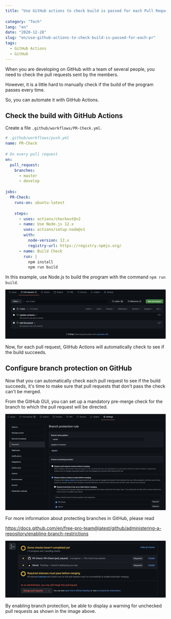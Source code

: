 ```yaml
---
title: "Use GitHub actions to check build is passed for each Pull Request"

category: "Tech"
lang: "en"
date: "2020-12-28"
slug: "en/use-github-actions-to-check-build-is-passed-for-each-pr"
tags:
  - GitHub Actions
  - GitHub
---
```


When you are developing on GitHub with a team of several people, you need to check the pull requests sent by the members.

However, it is a little hard to manually check if the build of the program passes every time.

So, you can automate it with GitHub Actions.

## Check the build with GitHub Actions

Create a file `.github/workflows/PR-Check.yml`.

```yml
# .github/workflows/push.yml
name: PR-Check

# On every pull request
on:
  pull_request:
    branches:
      - master
      - develop

jobs:
  PR-Check:
    runs-on: ubuntu-latest

    steps:
      - uses: actions/checkout@v2
      - name: Use Node.js 12.x
        uses: actions/setup-node@v1
        with:
          node-version: 12.x
          registry-url: https://registry.npmjs.org/
      - name: Build Check
        run: |
          npm install
          npm run build
```

In this example, use Node.js to build the program with the command `npm run build`.

![GitHub PR check](github_pr_check.png)

Now, for each pull request, GitHub Actions will automatically check to see if the build succeeds.

## Configure branch protection on GitHub

Now that you can automatically check each pull request to see if the build succeeds, it's time to make sure that pull requests that don't pass the check can't be merged.

From the GitHub GUI, you can set up a mandatory pre-merge check for the branch to which the pull request will be directed.

![GitHub branch protection](github_branch_protection.png)

For more information about protecting branches in GitHub, please read

https://docs.github.com/en/free-pro-team@latest/github/administering-a-repository/enabling-branch-restrictions

![GitHub require to check](github_require_to_check.png)

By enabling branch protection, be able to display a warning for unchecked pull requests as shown in the image above.
